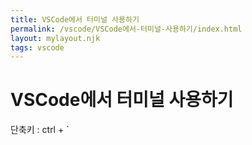 ```yaml
---
title: VSCode에서 터미널 사용하기
permalink: /vscode/VSCode에서-터미널-사용하기/index.html
layout: mylayout.njk
tags: vscode
---
```


# VSCode에서 터미널 사용하기

단축키 : ctrl + `
